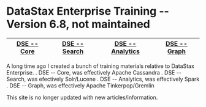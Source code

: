 DataStax Enterprise Training -- Version 6.8, not maintained 
===================

| **[DSE -- Core](https://github.com/farrell0/DSE_Training/edit/main/README.md)**| **[DSE -- Search](https://github.com/farrell0/DSE_Training/edit/main/README.md)**| **[DSE -- Analytics](https://github.com/farrell0/DSE_Training/edit/main/README.md)** |  **[DSE -- Graph](https://github.com/farrell0/DSE_Training/edit/main/README.md)** |
|---------------|---------------|---------------|---------------|

A long time ago I created a bunch of training materials relative to DataStax Enterprise.
   .  DSE -- Core, was effectively Apache Cassandra
   .  DSE -- Search, was efectively Solr/Lucene
   .  DSE -- Analytics, was effectively Spark
   .  DSE -- Graph, was effectively Apache Tinkerpop/Gremlin

This site is no longer updated with new articles/information.


